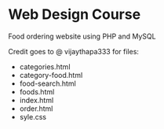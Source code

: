 # Web Design Course
Food ordering website using PHP and MySQL

Credit goes to @ vijaythapa333 for files:
* categories.html
* category-food.html
* food-search.html
* foods.html
* index.html
* order.html
* syle.css

